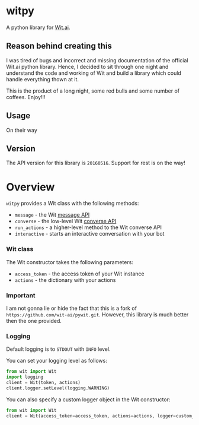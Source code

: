 # witpy
A python library for [Wit.ai](http://wit.ai).

## Reason behind creating this
I was tired of bugs and incorrect and missing documentation of the official Wit.ai python library.
Hence, I decided to sit through one night and understand the code and working of Wit and build a library which could 
handle everything thown at it. 

This is the product of a long night, some red bulls and some number of coffees. Enjoy!!!

## Usage
On their way

## Version
The API version for this library is `20160516`. Support for rest is on the way!

# Overview
`witpy` provides a Wit class with the following methods:
* `message` - the Wit [message API](https://wit.ai/docs/http/20160330#get-intent-via-text-link)
* `converse` - the low-level Wit [converse API](https://wit.ai/docs/http/20160330#converse-link)
* `run_actions` - a higher-level method to the Wit converse API
* `interactive` - starts an interactive conversation with your bot


### Wit class

The Wit constructor takes the following parameters:
* `access_token` - the access token of your Wit instance
* `actions` -  the dictionary with your actions


### Important
I am not gonna lie or hide the fact that this is a fork of `https://github.com/wit-ai/pywit.git`. 
However, this library is much better then the one provided. 
### Logging

Default logging is to `STDOUT` with `INFO` level.

You can set your logging level as follows:
``` python
from wit import Wit
import logging
client = Wit(token, actions)
client.logger.setLevel(logging.WARNING)
```

You can also specify a custom logger object in the Wit constructor:
``` python
from wit import Wit
client = Wit(access_token=access_token, actions=actions, logger=custom_logger)
```

